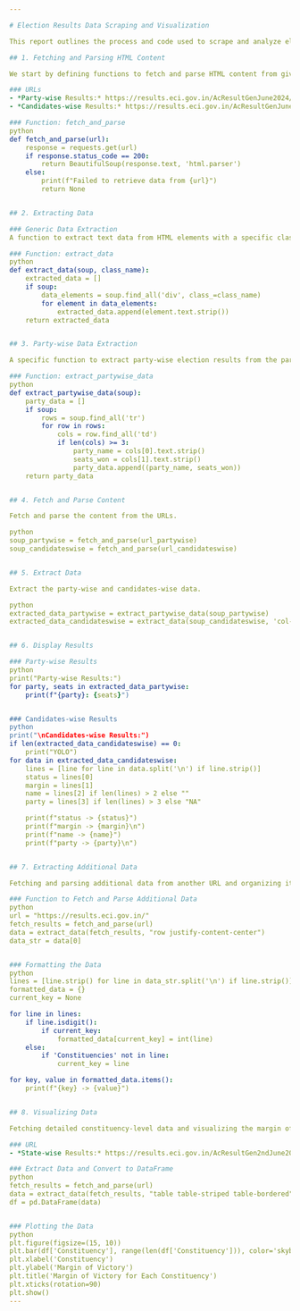 ```yaml
---

# Election Results Data Scraping and Visualization

This report outlines the process and code used to scrape and analyze election results data from the Election Commission of India's website. The primary goal is to fetch party-wise and candidate-wise election results, format the data, and visualize key metrics.

## 1. Fetching and Parsing HTML Content

We start by defining functions to fetch and parse HTML content from given URLs.

### URLs
- *Party-wise Results:* https://results.eci.gov.in/AcResultGenJune2024/partywiseresult-S01.htm
- *Candidates-wise Results:* https://results.eci.gov.in/AcResultGenJune2024/candidateswise-S01160.htm

### Function: fetch_and_parse
python
def fetch_and_parse(url):
    response = requests.get(url)
    if response.status_code == 200:
        return BeautifulSoup(response.text, 'html.parser')
    else:
        print(f"Failed to retrieve data from {url}")
        return None


## 2. Extracting Data

### Generic Data Extraction
A function to extract text data from HTML elements with a specific class name.

### Function: extract_data
python
def extract_data(soup, class_name):
    extracted_data = []
    if soup:
        data_elements = soup.find_all('div', class_=class_name)
        for element in data_elements:
            extracted_data.append(element.text.strip())
    return extracted_data


## 3. Party-wise Data Extraction

A specific function to extract party-wise election results from the parsed HTML content.

### Function: extract_partywise_data
python
def extract_partywise_data(soup):
    party_data = []
    if soup:
        rows = soup.find_all('tr')
        for row in rows:
            cols = row.find_all('td')
            if len(cols) >= 3:
                party_name = cols[0].text.strip()
                seats_won = cols[1].text.strip()
                party_data.append((party_name, seats_won))
    return party_data


## 4. Fetch and Parse Content

Fetch and parse the content from the URLs.

python
soup_partywise = fetch_and_parse(url_partywise)
soup_candidateswise = fetch_and_parse(url_candidateswise)


## 5. Extract Data

Extract the party-wise and candidates-wise data.

python
extracted_data_partywise = extract_partywise_data(soup_partywise)
extracted_data_candidateswise = extract_data(soup_candidateswise, 'col-md-4 col-12')


## 6. Display Results

### Party-wise Results
python
print("Party-wise Results:")
for party, seats in extracted_data_partywise:
    print(f"{party}: {seats}")


### Candidates-wise Results
python
print("\nCandidates-wise Results:")
if len(extracted_data_candidateswise) == 0:
    print("YOLO")
for data in extracted_data_candidateswise:
    lines = [line for line in data.split('\n') if line.strip()]
    status = lines[0]
    margin = lines[1]
    name = lines[2] if len(lines) > 2 else ""
    party = lines[3] if len(lines) > 3 else "NA"

    print(f"status -> {status}")
    print(f"margin -> {margin}\n")
    print(f"name -> {name}")
    print(f"party -> {party}\n")


## 7. Extracting Additional Data

Fetching and parsing additional data from another URL and organizing it in a dictionary format.

### Function to Fetch and Parse Additional Data
python
url = "https://results.eci.gov.in/"
fetch_results = fetch_and_parse(url)
data = extract_data(fetch_results, "row justify-content-center")
data_str = data[0]


### Formatting the Data
python
lines = [line.strip() for line in data_str.split('\n') if line.strip()]
formatted_data = {}
current_key = None

for line in lines:
    if line.isdigit():
        if current_key:
            formatted_data[current_key] = int(line)
    else:
        if 'Constituencies' not in line:
            current_key = line

for key, value in formatted_data.items():
    print(f"{key} -> {value}")


## 8. Visualizing Data

Fetching detailed constituency-level data and visualizing the margin of victory.

### URL
- *State-wise Results:* https://results.eci.gov.in/AcResultGen2ndJune2024/statewiseS021.htm

### Extract Data and Convert to DataFrame
python
fetch_results = fetch_and_parse(url)
data = extract_data(fetch_results, "table table-striped table-bordered")
df = pd.DataFrame(data)


### Plotting the Data
python
plt.figure(figsize=(15, 10))
plt.bar(df['Constituency'], range(len(df['Constituency'])), color='skyblue')
plt.xlabel('Constituency')
plt.ylabel('Margin of Victory')
plt.title('Margin of Victory for Each Constituency')
plt.xticks(rotation=90)
plt.show()
---
```

